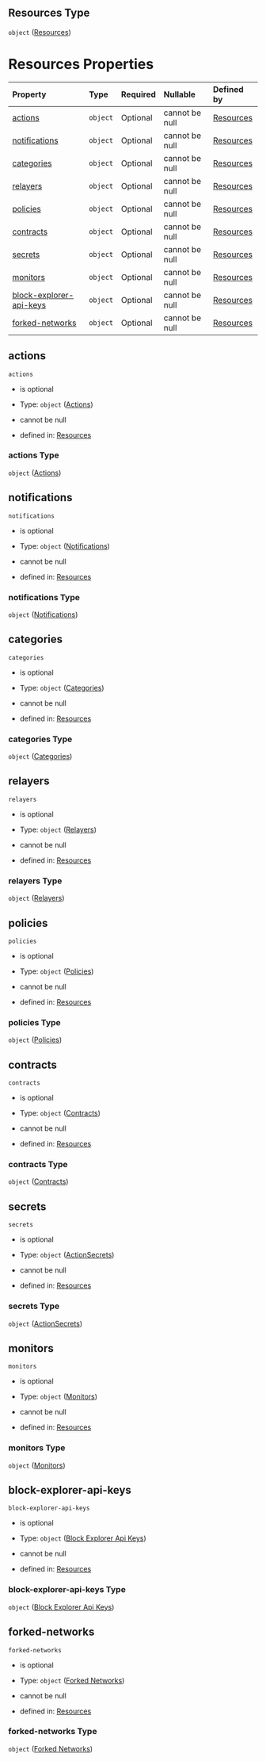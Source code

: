 ## Resources Type

`object` ([Resources](resources.md))

# Resources Properties

| Property                                            | Type     | Required | Nullable       | Defined by                                                                                                               |
| :-------------------------------------------------- | :------- | :------- | :------------- | :----------------------------------------------------------------------------------------------------------------------- |
| [actions](#actions)                                 | `object` | Optional | cannot be null | [Resources](resources-properties-actions.md "resources.schema.json#/properties/actions")                                 |
| [notifications](#notifications)                     | `object` | Optional | cannot be null | [Resources](resources-properties-notifications.md "resources.schema.json#/properties/notifications")                     |
| [categories](#categories)                           | `object` | Optional | cannot be null | [Resources](resources-properties-categories.md "resources.schema.json#/properties/categories")                           |
| [relayers](#relayers)                               | `object` | Optional | cannot be null | [Resources](resources-properties-relayers.md "resources.schema.json#/properties/relayers")                               |
| [policies](#policies)                               | `object` | Optional | cannot be null | [Resources](resources-properties-policies.md "resources.schema.json#/properties/policies")                               |
| [contracts](#contracts)                             | `object` | Optional | cannot be null | [Resources](resources-properties-contracts.md "resources.schema.json#/properties/contracts")                             |
| [secrets](#secrets)                                 | `object` | Optional | cannot be null | [Resources](resources-properties-actionsecrets.md "resources.schema.json#/properties/secrets")                           |
| [monitors](#monitors)                               | `object` | Optional | cannot be null | [Resources](resources-properties-monitors.md "resources.schema.json#/properties/monitors")                               |
| [block-explorer-api-keys](#block-explorer-api-keys) | `object` | Optional | cannot be null | [Resources](resources-properties-block-explorer-api-keys.md "resources.schema.json#/properties/block-explorer-api-keys") |
| [forked-networks](#forked-networks)                 | `object` | Optional | cannot be null | [Resources](resources-properties-forked-networks.md "resources.schema.json#/properties/forked-networks")                 |

## actions



`actions`

*   is optional

*   Type: `object` ([Actions](resources-properties-actions.md))

*   cannot be null

*   defined in: [Resources](resources-properties-actions.md "resources.schema.json#/properties/actions")

### actions Type

`object` ([Actions](resources-properties-actions.md))

## notifications



`notifications`

*   is optional

*   Type: `object` ([Notifications](resources-properties-notifications.md))

*   cannot be null

*   defined in: [Resources](resources-properties-notifications.md "resources.schema.json#/properties/notifications")

### notifications Type

`object` ([Notifications](resources-properties-notifications.md))

## categories



`categories`

*   is optional

*   Type: `object` ([Categories](resources-properties-categories.md))

*   cannot be null

*   defined in: [Resources](resources-properties-categories.md "resources.schema.json#/properties/categories")

### categories Type

`object` ([Categories](resources-properties-categories.md))

## relayers



`relayers`

*   is optional

*   Type: `object` ([Relayers](resources-properties-relayers.md))

*   cannot be null

*   defined in: [Resources](resources-properties-relayers.md "resources.schema.json#/properties/relayers")

### relayers Type

`object` ([Relayers](resources-properties-relayers.md))

## policies



`policies`

*   is optional

*   Type: `object` ([Policies](resources-properties-policies.md))

*   cannot be null

*   defined in: [Resources](resources-properties-policies.md "resources.schema.json#/properties/policies")

### policies Type

`object` ([Policies](resources-properties-policies.md))

## contracts



`contracts`

*   is optional

*   Type: `object` ([Contracts](resources-properties-contracts.md))

*   cannot be null

*   defined in: [Resources](resources-properties-contracts.md "resources.schema.json#/properties/contracts")

### contracts Type

`object` ([Contracts](resources-properties-contracts.md))

## secrets



`secrets`

*   is optional

*   Type: `object` ([ActionSecrets](resources-properties-actionsecrets.md))

*   cannot be null

*   defined in: [Resources](resources-properties-actionsecrets.md "resources.schema.json#/properties/secrets")

### secrets Type

`object` ([ActionSecrets](resources-properties-actionsecrets.md))

## monitors



`monitors`

*   is optional

*   Type: `object` ([Monitors](resources-properties-monitors.md))

*   cannot be null

*   defined in: [Resources](resources-properties-monitors.md "resources.schema.json#/properties/monitors")

### monitors Type

`object` ([Monitors](resources-properties-monitors.md))

## block-explorer-api-keys



`block-explorer-api-keys`

*   is optional

*   Type: `object` ([Block Explorer Api Keys](resources-properties-block-explorer-api-keys.md))

*   cannot be null

*   defined in: [Resources](resources-properties-block-explorer-api-keys.md "resources.schema.json#/properties/block-explorer-api-keys")

### block-explorer-api-keys Type

`object` ([Block Explorer Api Keys](resources-properties-block-explorer-api-keys.md))

## forked-networks



`forked-networks`

*   is optional

*   Type: `object` ([Forked Networks](resources-properties-forked-networks.md))

*   cannot be null

*   defined in: [Resources](resources-properties-forked-networks.md "resources.schema.json#/properties/forked-networks")

### forked-networks Type

`object` ([Forked Networks](resources-properties-forked-networks.md))
